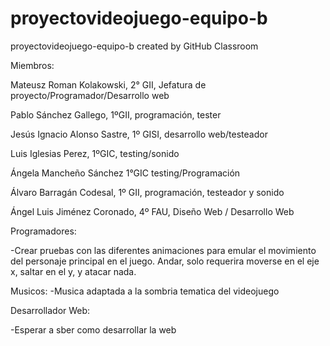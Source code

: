 # proyectovideojuego-equipo-b
proyectovideojuego-equipo-b created by GitHub Classroom

Miembros:

  Mateusz Roman Kolakowski, 2° GII, Jefatura de proyecto/Programador/Desarrollo web
  
  Pablo Sánchez Gallego, 1ºGII, programación, tester
  
  Jesús Ignacio Alonso Sastre, 1º GISI, desarrollo web/testeador
  
  Luis Iglesias Perez, 1ºGIC, testing/sonido
  
  Ángela Mancheño Sánchez 1°GIC testing/Programación
  
  Álvaro Barragán Codesal, 1º GII, programación, testeador y sonido

  Ángel Luis Jiménez Coronado, 4º FAU, Diseño Web / Desarrollo Web


Programadores:

  -Crear pruebas con las diferentes animaciones para emular el movimiento del personaje principal en el juego. Andar, solo requerira moverse en el eje x, saltar en el y, y atacar nada. 

Musicos:
  -Musica adaptada a la sombria tematica del videojuego

Desarrollador Web:
  
  -Esperar a sber como desarrollar la web
